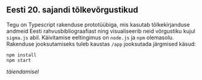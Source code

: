 ## Eesti 20. sajandi tõlkevõrgustikud
Tegu on Typescript rakenduse prototüübiga, mis kasutab tõlkekirjanduse andmeid Eesti rahvusbibliograafiast ning visualiseerib neid võrgustiku kujul `sigma.js` abil.
Käivitamise eeltingimus on `node.js` ja `npm` olemasolu. Rakenduse jooksutamiseks tuleb kaustas `/app` jooksutada järgmised käsud:
```
npm install
npm start
```


_täiendamisel_
